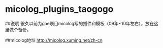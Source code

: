 micolog_plugins_taogogo
===========


##说明
很久以前为gae项目micolog写的插件和模板（09年~10年左右），放在这里做个备份。

##micolog地址
http://micolog.xuming.net/zh-cn